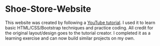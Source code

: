# Shoe-Store-Website

This website was created by following a [YouTube tutorial](https://www.youtube.com/watch?v=3-2Pj5hxwrw&list=WL&index=4). I used it to learn basic HTML/CSS/Bootstrap techniques and practice coding. All credit for the original layout/design goes to the tutorial creator. I completed it as a learning exercise and can now build similar projects on my own.
